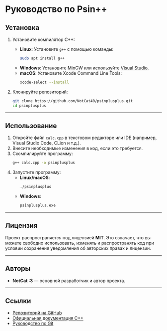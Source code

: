 # Руководство по Psin++

## Установка

1. Установите компилятор C++:
   - **Linux**: Установите `g++` с помощью команды:
     ```bash
     sudo apt install g++
     ```
   - **Windows**: Установите [MinGW](http://www.mingw.org/) или используйте [Visual Studio](https://visualstudio.microsoft.com/).
   - **macOS**: Установите Xcode Command Line Tools:
     ```bash
     xcode-select --install
     ```

2. Клонируйте репозиторий:
   ```bash
   git clone https://github.com/NotCat40/psinplusplus.git
   cd psinplusplus
   ```

---

## Использование

1. Откройте файл `calc.cpp` в текстовом редакторе или IDE (например, Visual Studio Code, CLion и т.д.).
2. Внесите необходимые изменения в код, если это требуется.
3. Скомпилируйте программу:
   ```bash
   g++ calc.cpp -o psinplusplus
   ```
4. Запустите программу:
   - **Linux/macOS**:
     ```bash
     ./psinplusplus
     ```
   - **Windows**:
     ```cmd
     psinplusplus.exe
     ```

---

## Лицензия

Проект распространяется под лицензией **MIT**. Это означает, что вы можете свободно использовать, изменять и распространять код при условии сохранения уведомления об авторских правах и лицензии.

---

## Авторы

- **NotCat :3** — основной разработчик и автор проекта.

---

## Ссылки

- [Репозиторий на GitHub](https://github.com/NotCat40/psinplusplus)
- [Официальная документация C++](https://en.cppreference.com/)
- [Руководство по Git](https://git-scm.com/doc)
